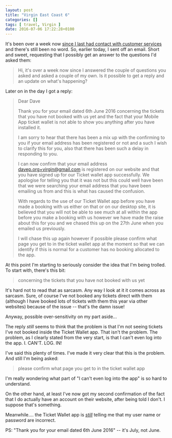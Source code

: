 ```yaml
---
layout: post
title: "Virgin East Coast 6"
categories: []
tags: [ travel, Virgin ]
date: 2016-07-06 17:22:28+0100
---
```


It's been over a week now
[since I last had contact with customer services](/2016/06/28/virgin_east_coast_5.html)
and there's still been no word. So, earlier today, I sent off an email.
Short and sweet, requesting that I possibly get an answer to the questions
I'd asked them:

> Hi, it's over a week now since I answered the couple of questions you
> asked and asked a couple of my own. Is it possible to get a reply and an
> update on what's happening?

Later on in the day I got a reply:

> Dear Dave
> 
> Thank you for your email dated 6th June 2016 concerning the tickets that
> you have not booked with us yet and the fact that your Mobile App ticket
> wallet is not able to show you anything after you have installed it.
> 
> I am sorry to hear that there has been a mix up with the confirming to you
> if your email address has been registered or not and a such I wish to
> clarify this for you, also that there has been such a delay in responding
> to you.
> 
> I can now confirm that your email address davep.org+virgin@gmail.com is
> registered on our website and that you have signed up for our Ticket
> wallet app successfully. We apologise for telling you that it was not but
> this could well have been that we were searching your email address that
> you have been emailing us from and this is what has caused the confusion.
> 
> With regards to the use of our Ticket Wallet app before you have made a
> booking with us either on that or on our desktop site, it is believed that
> you will not be able to see much at all within the app before you make a
> booking with us however we have made the raise about this for you and we
> chased this up on the 27th June when you emailed us previously.
> 
> I will chase this up again however if possible please confirm what page
> you get to in the ticket wallet app at the moment so that we can identify
> if this is normal for a customer has no booking allocated to the app.

At this point I'm starting to seriously consider the idea that I'm being
trolled. To start with, there's this bit:

> concerning the tickets that you have not booked with us yet

It's hard not to read that as sarcasm. Any way I look at it it comes across
as sarcasm. Sure, of course I've not booked any tickets direct with them
(although I have booked lots of tickets with them this year via other
websites) because of the issue -- that's the damn issue!

Anyway, possible over-sensitivity on my part aside...

The reply *still* seems to think that the problem is that I'm not seeing
tickets I've not booked inside the Ticket Wallet app. That isn't the
problem. The problem, as I clearly stated from the very start, is that I
can't even log into the app. I. CAN'T. LOG. IN!

I've said this plenty of times. I've made it very clear that this is the
problem. And still I'm being asked:

> please confirm what page you get to in the ticket wallet app

I'm really wondering what part of "I can't even log into the app" is so hard
to understand.

On the other hand, at least I've now got my second confirmation of the fact
that I do actually have an account on their website, after being told I
don't. I suppose that's something.

Meanwhile.... the Ticket Wallet app is
[*still*](/2016/06/17/virgin_east_coast.html) telling me that my user name
or password are incorrect.

PS: "Thank you for your email dated 6th June 2016" -- it's July, not June.
